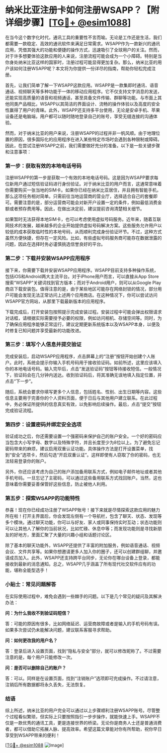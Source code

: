 # 纳米比亚注册卡如何注册WSAPP？【附详细步骤】[[TG💪+ @esim1088](https://t.me/s/esim1088)]

在当今这个数字化时代，通讯工具的重要性不言而喻。无论是工作还是生活，我们都需要一款稳定、高效的通讯软件来满足日常需求。WSAPP作为一款新兴的通讯应用，凭借其强大的功能和便捷的操作方式，迅速吸引了全球用户的关注。然而，对于许多想要体验这款应用的人来说，注册流程可能会成为一个小障碍。特别是当你身处纳米比亚这样的国家时，注册过程可能显得更加复杂。那么，纳米比亚的用户该如何注册WSAPP呢？本文将为你提供一份详尽的指南，帮助你轻松完成注册。

首先，让我们简单了解一下WSAPP这款应用。WSAPP是一款集即时通讯、语音通话、视频聊天等多种功能于一体的移动应用程序。它不仅支持文字消息的发送，还能实现高质量的语音和视频通话，甚至具备文件传输、群聊等功能。与市面上其他同类产品相比，WSAPP以其简洁的界面设计、流畅的操作体验以及高度的安全性赢得了用户的青睐。此外，WSAPP还支持多平台使用，无论是安卓手机、苹果设备还是电脑端，用户都可以随时随地登录自己的账号，享受无缝连接的沟通体验。

然而，对于纳米比亚的用户来说，注册WSAPP的过程并非一帆风顺。由于地理位置的原因，很多国际化的应用程序在进入某些特定市场时会遇到各种限制或障碍。因此，在尝试注册WSAPP之前，我们需要做好充分的准备。以下是一些关键步骤和注意事项：

### 第一步：获取有效的本地电话号码

注册WSAPP的第一步是获取一个有效的本地电话号码。这是因为WSAPP要求每位新用户通过短信验证码进行身份验证。对于纳米比亚的用户而言，这通常意味着你需要购买一张当地的SIM卡。如果你已经在纳米比亚居住，并且拥有智能手机，那么这项任务相对简单。只需前往当地运营商的营业厅，选择适合自己的套餐即可。需要注意的是，部分运营商可能会对新开户设置一定的条件，例如最低消费金额或者预存费用等。因此，在做出决定前，建议提前咨询清楚相关细节。

如果暂时无法获得本地SIM卡，也可以考虑使用虚拟号码服务。近年来，随着互联网技术的发展，越来越多的企业开始提供虚拟号码解决方案。这些服务允许用户以较低的成本获取临时性的本地号码，从而顺利完成身份验证环节。不过，这种方式虽然方便快捷，但存在一定风险。比如，有些虚拟号码服务商可能存在数据泄露的问题，因此在选择时务必谨慎挑选信誉良好的平台。

### 第二步：下载并安装WSAPP应用程序

接下来，你需要下载并安装WSAPP应用程序。WSAPP目前支持多种操作系统，包括iOS和Android两大主流平台。对于iPhone用户而言，可以直接从App Store搜索“WSAPP”关键词找到官方版本；而对于Android用户，则可以从Google Play商店下载安装包。值得注意的是，由于某些地区可能存在网络封锁的情况，部分用户可能会发现无法正常访问上述两个应用商店。在这种情况下，你可以尝试访问WSAPP官方网站，从那里下载最新版本的应用程序。

下载完成后，打开安装包按照提示完成安装过程。安装过程中可能会弹出权限请求对话框，请根据实际需要授予必要的权限，例如访问相机、存储空间等。同时，为了确保应用程序能够正常运行，建议定期更新系统版本以及WSAPP本身，以便及时修复已知问题并享受最新的功能改进。

### 第三步：填写个人信息并提交验证

完成安装后，启动WSAPP应用程序，点击屏幕上的“注册”按钮开始创建个人账户。此时，系统会提示你输入手机号码用于接收验证码。如前所述，这里应该填入你的本地电话号码。输入完毕后，点击“发送验证码”按钮等待接收短信。一般情况下，验证码会在几分钟内送达。收到验证码后，将其准确无误地填入指定位置，并点击“下一步”。

随后，系统会要求你填写更多个人信息，包括姓名、性别、出生日期等内容。这些信息主要用于完善你的个人资料页面，便于日后与其他用户建立联系。在此过程中，务必保证所提供的信息真实有效，以免影响后续操作。最后，点击“提交”按钮完成验证流程。

### 第四步：设置密码并绑定安全选项

验证成功之后，你还需要设置一个强密码来保护自己的账户安全。一个好的密码应当包含大小写字母、数字以及特殊字符，并且长度至少为8位以上。为了避免忘记密码带来的麻烦，建议启用双重认证功能。具体操作方法是打开设置菜单，找到“安全”选项卡，然后勾选“开启双重认证”。这样即使有人窃取了你的密码，也无法轻易登录你的账户。

另外，你还应该考虑为自己的账户添加备用联系方式，例如电子邮件地址或者其他手机号码。一旦忘记了主密码，可以通过这些备用联系方式找回账户。当然，这也意味着你需要妥善保管好这些信息，防止被他人利用。

### 第五步：探索WSAPP的功能特性

恭喜！现在你已经成功注册了WSAPP账号！接下来就是尽情探索这款应用的魅力所在啦！打开主界面后，你会发现左侧有一个导航栏，包含了聊天、状态、发现等多个模块。通过聊天功能，你可以与好友、家人或同事保持实时互动；状态功能则可以让其他人了解你的当前状况，比如忙碌、休息中等；而发现功能则是寻找新朋友的好地方，里面汇聚了大量的兴趣小组和话题讨论区。

除了基本的聊天功能外，WSAPP还提供了丰富的附加服务，例如语音通话、视频会议、文件共享等。如果你想邀请更多人加入你的圈子，还可以创建群组聊，并邀请成员加入。此外，WSAPP还支持跨平台同步，无论你在哪台设备上登录，都能接收到最新的消息通知。总之，WSAPP几乎涵盖了所有现代社交软件应有的功能，堪称全能型选手！

### 小贴士：常见问题解答

在实际使用过程中，难免会遇到一些棘手的问题。以下是几个常见的疑问及其解决办法：

**问：为什么我收不到验证码短信？**

答：可能的原因有很多，比如网络延迟、运营商故障或者是输入的手机号码有误。如果多次尝试仍未能解决问题，建议联系客服寻求帮助。

**问：如何更改我的用户名？**

答：登录后进入设置页面，找到“隐私与安全”部分，就可以修改昵称了。不过需要注意的是，每个用户只能修改一次。

**问：是否可以删除自己的账户？**

答：可以。同样是在设置页面，找到“注销账户”选项即可完成操作。不过请注意，注销后所有数据都将永久丢失，无法恢复。

### 结语

综上所述，纳米比亚的用户完全可以通过以上步骤顺利注册WSAPP账号。尽管整个过程看似繁琐，但实际上只要按照指引一步步操作，就能快速上手。WSAPP不仅是一款优秀的通讯工具，更是连接世界的桥梁。无论你是商务人士还是普通消费者，都可以借助它拓展人脉、提高效率。希望这篇文章能对你有所帮助，祝你早日享受到WSAPP带来的便利！

[[TG💪+ @esim1088](https://t.me/s/esim1088) ![Image](https://i.postimg.cc/4NQfJmqS/Snipaste-2025-05-13-00-14-12.png)]